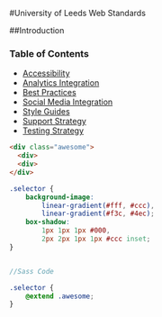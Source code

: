 #University of Leeds Web Standards

##Introduction

### Table of Contents

* [Accessibility](/accessibility/)
* [Analytics Integration](/analytics-integration/)
* [Best Practices](/best-practices/)
* [Social Media Integration](/social-media-integration/)
* [Style Guides](/style-guides/)
* [Support Strategy](/support-strategy/)
* [Testing Strategy](/testing-strategy/)


```html
<div class="awesome">
  <div>
  <div>
</div>
```

```css
.selector {
    background-image:
        linear-gradient(#fff, #ccc),
        linear-gradient(#f3c, #4ec);
    box-shadow:
        1px 1px 1px #000,
        2px 2px 1px 1px #ccc inset;
}
```
  
```scss

//Sass Code

.selector {
    @extend .awesome;
}

```

